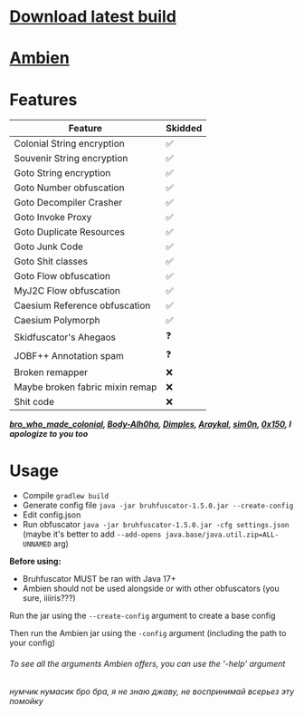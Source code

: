 # [Download latest build](https://github.com/erxson/Bruhfuscator/actions)

# [Ambien](https://github.com/iiiiiiiris/Ambien)

# Features
| Feature                         | Skidded |
|---------------------------------|---------|
| Colonial String encryption      | ✅       |
| Souvenir String encryption      | ✅       |
| Goto String encryption          | ✅       |
| Goto Number obfuscation         | ✅       |
| Goto Decompiler Crasher         | ✅       |
| Goto Invoke Proxy               | ✅       |
| Goto Duplicate Resources        | ✅       |
| Goto Junk Code                  | ✅       |
| Goto Shit classes               | ✅       |
| Goto Flow obfuscation           | ✅       |
| MyJ2C Flow obfuscation          | ✅       |
| Caesium Reference obfuscation   | ✅       |
| Caesium Polymorph               | ✅       |
| Skidfuscator's Ahegaos          | ❓       |
| JOBF++ Annotation spam          | ❓       |
| Broken remapper                 | ❌       |
| Maybe broken fabric mixin remap | ❌       |
| Shit code                       | ❌       |

**_[bro_who_made_colonial](https://github.com/ColonialBuilders/ColonialObfuscator), [Body-Alh0ha](https://github.com/Body-Alhoha/Souvenir), [Dimples](https://github.com/Dimples1337/goto-java-obfuscator), [Araykal](https://github.com/MyJ2c/Open-MyJ2c), [sim0n](https://github.com/sim0n/Caesium), [0x150](https://github.com/0x3C50), I apologize to you too_**

# Usage
* Compile `gradlew build`
* Generate config file `java -jar bruhfuscator-1.5.0.jar --create-config`
* Edit config.json
* Run obfuscator `java -jar bruhfuscator-1.5.0.jar -cfg settings.json` (maybe it's better to add `--add-opens java.base/java.util.zip=ALL-UNNAMED` arg)

**Before using:**
* Bruhfuscator MUST be ran with Java 17+
* Ambien should not be used alongside or with other obfuscators (you sure, iiiiris???)

Run the jar using the `--create-config` argument to create a base config

Then run the Ambien jar using the `-config` argument (including the path to your config)

###### To see all the arguments Ambien offers, you can use the '-help' argument


###### нумчик нумасик бро бра, я не знаю джаву, не воспринимай всерьез эту помойку

